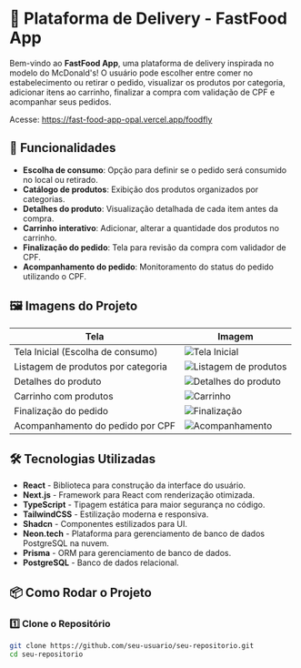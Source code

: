 # 🍔 Plataforma de Delivery - FastFood App

Bem-vindo ao **FastFood App**, uma plataforma de delivery inspirada no modelo do McDonald's! O usuário pode escolher entre comer no estabelecimento ou retirar o pedido, visualizar os produtos por categoria, adicionar itens ao carrinho, finalizar a compra com validação de CPF e acompanhar seus pedidos.

Acesse: https://fast-food-app-opal.vercel.app/foodfly

## 🚀 Funcionalidades

- **Escolha de consumo**: Opção para definir se o pedido será consumido no local ou retirado.
- **Catálogo de produtos**: Exibição dos produtos organizados por categorias.
- **Detalhes do produto**: Visualização detalhada de cada item antes da compra.
- **Carrinho interativo**: Adicionar, alterar a quantidade dos produtos no carrinho.
- **Finalização do pedido**: Tela para revisão da compra com validador de CPF.
- **Acompanhamento do pedido**: Monitoramento do status do pedido utilizando o CPF.

## 🖼️ Imagens do Projeto

| Tela                               | Imagem                                                           |
| ---------------------------------- | ---------------------------------------------------------------- |
| Tela Inicial (Escolha de consumo)  | ![Tela Inicial](https://i.postimg.cc/zGDj64Wt/image.png)         |
| Listagem de produtos por categoria | ![Listagem de produtos](https://i.postimg.cc/2jFnY2CP/image.png) |
| Detalhes do produto                | ![Detalhes do produto](https://i.postimg.cc/K8VMfW5g/image.png)  |
| Carrinho com produtos              | ![Carrinho](https://i.postimg.cc/mD31bgWQ/image.png)             |
| Finalização do pedido              | ![Finalização](https://i.postimg.cc/1XJgq7tX/image.png)          |
| Acompanhamento do pedido por CPF   | ![Acompanhamento](https://i.postimg.cc/N0m54jMW/image.png)       |

## 🛠️ Tecnologias Utilizadas

- **React** - Biblioteca para construção da interface do usuário.
- **Next.js** - Framework para React com renderização otimizada.
- **TypeScript** - Tipagem estática para maior segurança no código.
- **TailwindCSS** - Estilização moderna e responsiva.
- **Shadcn** - Componentes estilizados para UI.
- **Neon.tech** - Plataforma para gerenciamento de banco de dados PostgreSQL na nuvem.
- **Prisma** - ORM para gerenciamento de banco de dados.
- **PostgreSQL** - Banco de dados relacional.

## 📦 Como Rodar o Projeto

### 1️⃣ Clone o Repositório

```bash
git clone https://github.com/seu-usuario/seu-repositorio.git
cd seu-repositorio
```
